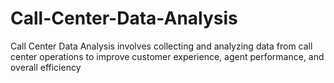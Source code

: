 # Call-Center-Data-Analysis
Call Center Data Analysis involves collecting and analyzing data from call center operations to improve customer experience, agent performance, and overall efficiency
